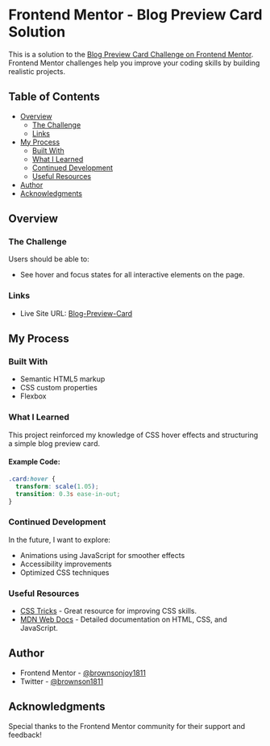 # Frontend Mentor - Blog Preview Card Solution

This is a solution to the [Blog Preview Card Challenge on Frontend Mentor](https://www.frontendmentor.io/challenges/blog-preview-card-ckPaj01IcS). Frontend Mentor challenges help you improve your coding skills by building realistic projects.

## Table of Contents

- [Overview](#overview)
  - [The Challenge](#the-challenge)
  - [Links](#links)
- [My Process](#my-process)
  - [Built With](#built-with)
  - [What I Learned](#what-i-learned)
  - [Continued Development](#continued-development)
  - [Useful Resources](#useful-resources)
- [Author](#author)
- [Acknowledgments](#acknowledgments)

## Overview

### The Challenge

Users should be able to:

- See hover and focus states for all interactive elements on the page.

### Links


- Live Site URL: [Blog-Preview-Card](https://brownsonjoy1811.github.io/blog-preview-card/)

## My Process

### Built With

- Semantic HTML5 markup
- CSS custom properties
- Flexbox

### What I Learned

This project reinforced my knowledge of CSS hover effects and structuring a simple blog preview card.

#### Example Code:
```css
.card:hover {
  transform: scale(1.05);
  transition: 0.3s ease-in-out;
}
```

### Continued Development

In the future, I want to explore:
- Animations using JavaScript for smoother effects
- Accessibility improvements
- Optimized CSS techniques

### Useful Resources

- [CSS Tricks](https://css-tricks.com/) - Great resource for improving CSS skills.
- [MDN Web Docs](https://developer.mozilla.org/) - Detailed documentation on HTML, CSS, and JavaScript.

## Author

- Frontend Mentor - [@brownsonjoy1811](https://www.frontendmentor.io/profile/brownsonjoy1811)
- Twitter - [@brownson1811](https://x.com/brownson1811?s=09)

## Acknowledgments

Special thanks to the Frontend Mentor community for their support and feedback!

